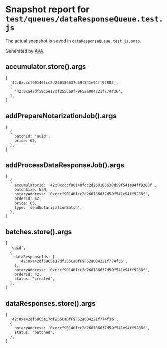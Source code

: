 # Snapshot report for `test/queues/dataResponseQueue.test.js`

The actual snapshot is saved in `dataResponseQueue.test.js.snap`.

Generated by [AVA](https://ava.li).

## accumulator.store().args

    [
      '42:0xcccf90140fcc2d260186637d59f541e94ff9288f',
      [
        '42:0xa42df59C5e17df255CaDfF9F52a004221f774f36',
      ],
    ]

## addPrepareNotarizationJob().args

    [
      {
        batchId: 'uuid',
        price: 65,
      },
    ]

## addProcessDataResponseJob().args

    [
      {
        accumulatorId: '42:0xcccf90140fcc2d260186637d59f541e94ff9288f',
        batchSize: NaN,
        notaryAddress: '0xcccf90140fcc2d260186637d59f541e94ff9288f',
        orderId: 42,
        price: 65,
        type: 'sendNotarizationBatch',
      },
    ]

## batches.store().args

    [
      'uuid',
      {
        dataResponseIds: [
          '42:0xa42df59C5e17df255CaDfF9F52a004221f774f36',
        ],
        notaryAddress: '0xcccf90140fcc2d260186637d59f541e94ff9288f',
        orderId: 42,
        status: 'created',
      },
    ]

## dataResponses.store().args

    [
      '42:0xa42df59C5e17df255CaDfF9F52a004221f774f36',
      {
        notaryAddress: '0xcccf90140fcc2d260186637d59f541e94ff9288f',
        status: 'batched',
      },
    ]
